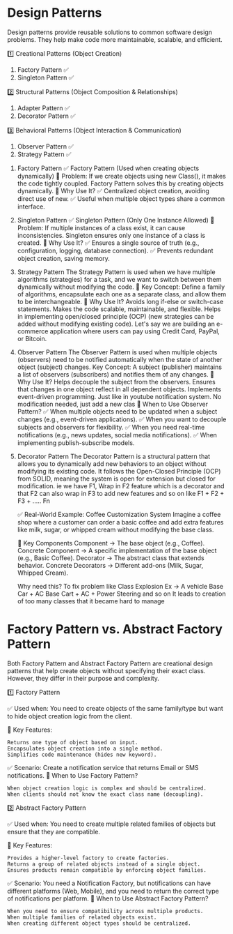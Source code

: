 # Design Patterns

Design patterns provide reusable solutions to common software design problems. They help make code more maintainable, scalable, and efficient.

1️⃣ Creational Patterns (Object Creation)

1. Factory Pattern ✅
2. Singleton Pattern ✅

2️⃣ Structural Patterns (Object Composition & Relationships)

1. Adapter Pattern ✅
2. Decorator Pattern ✅

3️⃣ Behavioral Patterns (Object Interaction & Communication)

1. Observer Pattern ✅
2. Strategy Pattern ✅

1) Factory Pattern
   ✅ Factory Pattern (Used when creating objects dynamically)
   📌 Problem: If we create objects using new Class(), it makes the code tightly coupled. Factory Pattern solves this by creating objects dynamically.
   📌 Why Use It?
   ✅ Centralized object creation, avoiding direct use of new.
   ✅ Useful when multiple object types share a common interface.

2) Singleton Pattern
   ✅ Singleton Pattern (Only One Instance Allowed)
   📌 Problem: If multiple instances of a class exist, it can cause inconsistencies. Singleton ensures only one instance of a class is created.
   📌 Why Use It?
   ✅ Ensures a single source of truth (e.g., configuration, logging, database connection).
   ✅ Prevents redundant object creation, saving memory.

3) Strategy Pattern
   The Strategy Pattern is used when we have multiple algorithms (strategies) for a task, and we want to switch between them dynamically without modifying the code.
   🔹 Key Concept: Define a family of algorithms, encapsulate each one as a separate class, and allow them to be interchangeable.
   🔹 Why Use It?
   Avoids long if-else or switch-case statements.
   Makes the code scalable, maintainable, and flexible.
   Helps in implementing open/closed principle (OCP) (new strategies can be added without modifying existing code).
   Let's say we are building an e-commerce application where users can pay using Credit Card, PayPal, or Bitcoin.

4) Observer Pattern
   The Observer Pattern is used when multiple objects (observers) need to be notified automatically when the state of another object (subject) changes.
   Key Concept: A subject (publisher) maintains a list of observers (subscribers) and notifies them of any changes.
   🔹 Why Use It?
   Helps decouple the subject from the observers.
   Ensures that changes in one object reflect in all dependent objects.
   Implements event-driven programming. Just like in youtube notification system.
   No modification needed, just add a new clas
   🎯 When to Use Observer Pattern?
   ✅ When multiple objects need to be updated when a subject changes (e.g., event-driven applications).
   ✅ When you want to decouple subjects and observers for flexibility.
   ✅ When you need real-time notifications (e.g., news updates, social media notifications).
   ✅ When implementing publish-subscribe models.

5) Decorator Pattern
   The Decorator Pattern is a structural pattern that allows you to dynamically add new behaviors to an object without modifying its existing code.
   It follows the Open-Closed Principle (OCP) from SOLID, meaning the system is open for extension but closed for modification.
   ie we have F1, Wrap in F2 feature which is a decorator and that F2 can also wrap in F3 to add new features and so on like F1 + F2 + F3 + ..... Fn

   ✅ Real-World Example: Coffee Customization System
   Imagine a coffee shop where a customer can order a basic coffee and add extra features like milk, sugar, or whipped cream without modifying the base class.

   🎯 Key Components
   Component → The base object (e.g., Coffee).
   Concrete Component → A specific implementation of the base object (e.g., Basic Coffee).
   Decorator → The abstract class that extends behavior.
   Concrete Decorators → Different add-ons (Milk, Sugar, Whipped Cream).

   Why need this?
   To fix problem like Class Explosion
   Ex -> A vehicle
   Base Car + AC
   Base Cart + AC + Power Steering and so on
   It leads to creation of too many classes that it became hard to manage

# Factory Pattern vs. Abstract Factory Pattern

Both Factory Pattern and Abstract Factory Pattern are creational design patterns that help create objects without specifying their exact class. However, they differ in their purpose and complexity.

1️⃣ Factory Pattern

✅ Used when: You need to create objects of the same family/type but want to hide object creation logic from the client.

🔹 Key Features:

    Returns one type of object based on input.
    Encapsulates object creation into a single method.
    Simplifies code maintenance (hides new keyword).

✅ Scenario: Create a notification service that returns Email or SMS notifications.
🔹 When to Use Factory Pattern?

    When object creation logic is complex and should be centralized.
    When clients should not know the exact class name (decoupling).

2️⃣ Abstract Factory Pattern

✅ Used when: You need to create multiple related families of objects but ensure that they are compatible.

🔹 Key Features:

    Provides a higher-level factory to create factories.
    Returns a group of related objects instead of a single object.
    Ensures products remain compatible by enforcing object families.

✅ Scenario: You need a Notification Factory, but notifications can have different platforms (Web, Mobile), and you need to return the correct type of notifications per platform.
🔹 When to Use Abstract Factory Pattern?

    When you need to ensure compatibility across multiple products.
    When multiple families of related objects exist.
    When creating different object types should be centralized.

